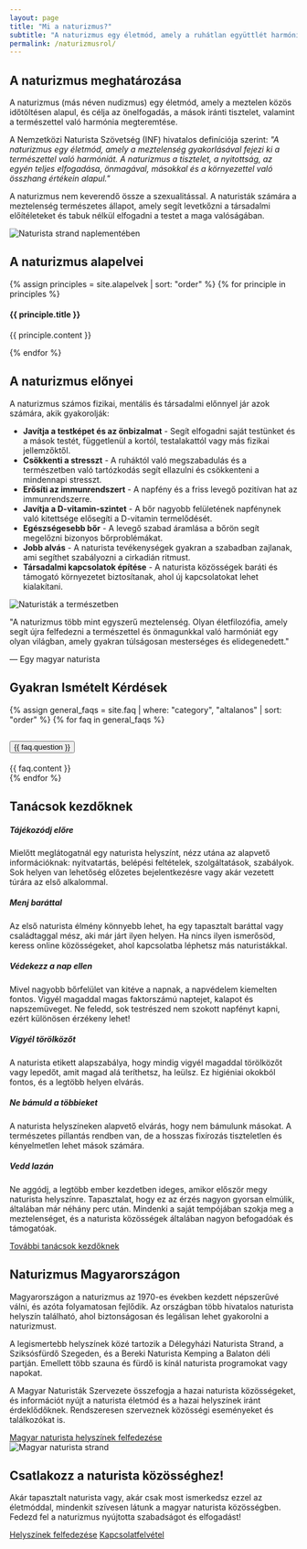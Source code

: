 ```yaml
---
layout: page
title: "Mi a naturizmus?"
subtitle: "A naturizmus egy életmód, amely a ruhátlan együttlét harmóniáját, a test és lélek egészségét, valamint a természettel való összhangot hirdeti"
permalink: /naturizmusrol/
---
```


<!-- Definition Section -->
<section class="content-section">
    <div class="container">
        <div class="row align-items-center">
            <div class="col-lg-6 mb-5 mb-lg-0" data-aos="fade-right">
                <h2 class="section-title">A naturizmus meghatározása</h2>
                <p>A naturizmus (más néven nudizmus) egy életmód, amely a meztelen közös időtöltésen alapul, és célja az önelfogadás, a mások iránti tisztelet, valamint a természettel való harmónia megteremtése.</p>
                <p>A Nemzetközi Naturista Szövetség (INF) hivatalos definíciója szerint: <em>"A naturizmus egy életmód, amely a meztelenség gyakorlásával fejezi ki a természettel való harmóniát. A naturizmus a tisztelet, a nyitottság, az egyén teljes elfogadása, önmagával, másokkal és a környezettel való összhang értékein alapul."</em></p>
                <p>A naturizmus nem keverendő össze a szexualitással. A naturisták számára a meztelenség természetes állapot, amely segít levetkőzni a társadalmi előítéleteket és tabuk nélkül elfogadni a testet a maga valóságában.</p>
            </div>
            <div class="col-lg-6" data-aos="fade-left">
                <div class="content-image">
                    <img src="https://picsum.photos/seed/naturism31/800/600" alt="Naturista strand naplementében" class="img-fluid">
                </div>
            </div>
        </div>
    </div>
</section>

<!-- Principles Section -->
<section class="principles-section bg-light">
    <div class="container">
        <h2 class="section-title text-center mb-5" data-aos="fade-up">A naturizmus alapelvei</h2>
        <div class="row">
            {% assign principles = site.alapelvek | sort: "order" %}
            {% for principle in principles %}
            <div class="col-lg-3 col-md-6 mb-4" data-aos="fade-up" data-aos-delay="{{ forloop.index | times: 100 }}">
                <div class="principle-card">
                    <div class="principle-icon">
                        <i class="fas fa-{{ principle.icon }}"></i>
                    </div>
                    <h4>{{ principle.title }}</h4>
                    <p>{{ principle.content }}</p>
                </div>
            </div>
            {% endfor %}
        </div>
    </div>
</section>

<!-- Benefits Section -->
<section class="content-section">
    <div class="container">
        <div class="row align-items-center">
            <div class="col-lg-6 order-lg-2 mb-5 mb-lg-0" data-aos="fade-left">
                <h2 class="section-title">A naturizmus előnyei</h2>
                <p>A naturizmus számos fizikai, mentális és társadalmi előnnyel jár azok számára, akik gyakorolják:</p>
                <ul class="list-unstyled">
                    <li class="mb-3"><i class="fas fa-check-circle text-primary me-2"></i> <strong>Javítja a testképet és az önbizalmat</strong> - Segít elfogadni saját testünket és a mások testét, függetlenül a kortól, testalakattól vagy más fizikai jellemzőktől.</li>
                    <li class="mb-3"><i class="fas fa-check-circle text-primary me-2"></i> <strong>Csökkenti a stresszt</strong> - A ruháktól való megszabadulás és a természetben való tartózkodás segít ellazulni és csökkenteni a mindennapi stresszt.</li>
                    <li class="mb-3"><i class="fas fa-check-circle text-primary me-2"></i> <strong>Erősíti az immunrendszert</strong> - A napfény és a friss levegő pozitívan hat az immunrendszerre.</li>
                    <li class="mb-3"><i class="fas fa-check-circle text-primary me-2"></i> <strong>Javítja a D-vitamin-szintet</strong> - A bőr nagyobb felületének napfénynek való kitettsége elősegíti a D-vitamin termelődését.</li>
                    <li class="mb-3"><i class="fas fa-check-circle text-primary me-2"></i> <strong>Egészségesebb bőr</strong> - A levegő szabad áramlása a bőrön segít megelőzni bizonyos bőrproblémákat.</li>
                    <li class="mb-3"><i class="fas fa-check-circle text-primary me-2"></i> <strong>Jobb alvás</strong> - A naturista tevékenységek gyakran a szabadban zajlanak, ami segíthet szabályozni a cirkadián ritmust.</li>
                    <li><i class="fas fa-check-circle text-primary me-2"></i> <strong>Társadalmi kapcsolatok építése</strong> - A naturista közösségek baráti és támogató környezetet biztosítanak, ahol új kapcsolatokat lehet kialakítani.</li>
                </ul>
            </div>
            <div class="col-lg-6 order-lg-1" data-aos="fade-right">
                <div class="content-image">
                    <img src="https://picsum.photos/seed/naturism32/800/600" alt="Naturisták a természetben" class="img-fluid">
                </div>
            </div>
        </div>
    </div>
</section>

<!-- Quote Section -->
<section class="quote-section">
    <div class="container">
        <div class="row justify-content-center">
            <div class="col-lg-8 quote-container" data-aos="fade-up">
                <p class="quote text-center">"A naturizmus több mint egyszerű meztelenség. Olyan életfilozófia, amely segít újra felfedezni a természettel és önmagunkkal való harmóniát egy olyan világban, amely gyakran túlságosan mesterséges és elidegenedett."</p>
                <p class="quote-author text-center">— Egy magyar naturista</p>
            </div>
        </div>
    </div>
</section>

<!-- FAQ Section -->
<section class="faq-section" id="gyakori-kerdesek">
    <div class="container">
        <h2 class="section-title text-center mb-5" data-aos="fade-up">Gyakran Ismételt Kérdések</h2>
        <div class="row justify-content-center">
            <div class="col-lg-10">
                <div class="accordion" id="accordionFAQ">
                    {% assign general_faqs = site.faq | where: "category", "altalanos" | sort: "order" %}
                    {% for faq in general_faqs %}
                    <div class="accordion-item" data-aos="fade-up" data-aos-delay="{{ forloop.index | times: 100 }}">
                        <h2 class="accordion-header" id="heading{{ forloop.index }}">
                            <button class="accordion-button{% unless forloop.first %} collapsed{% endunless %}" type="button" data-bs-toggle="collapse" data-bs-target="#collapse{{ forloop.index }}" aria-expanded="{% if forloop.first %}true{% else %}false{% endif %}" aria-controls="collapse{{ forloop.index }}">
                                {{ faq.question }}
                            </button>
                        </h2>
                        <div id="collapse{{ forloop.index }}" class="accordion-collapse collapse{% if forloop.first %} show{% endif %}" aria-labelledby="heading{{ forloop.index }}" data-bs-parent="#accordionFAQ">
                            <div class="accordion-body">
                                {{ faq.content }}
                            </div>
                        </div>
                    </div>
                    {% endfor %}
                </div>
            </div>
        </div>
    </div>
</section>

<!-- For Beginners Section -->
<section class="beginners-section" id="kezdoknek">
    <div class="container">
        <h2 class="section-title text-center mb-5" data-aos="fade-up">Tanácsok kezdőknek</h2>
        <div class="row">
            <div class="col-lg-4 col-md-6 mb-4" data-aos="fade-up" data-aos-delay="100">
                <div class="tip-card">
                    <div class="tip-icon">
                        <i class="fas fa-search"></i>
                    </div>
                    <h5 class="tip-title">Tájékozódj előre</h5>
                    <p>Mielőtt meglátogatnál egy naturista helyszínt, nézz utána az alapvető információknak: nyitvatartás, belépési feltételek, szolgáltatások, szabályok. Sok helyen van lehetőség előzetes bejelentkezésre vagy akár vezetett túrára az első alkalommal.</p>
                </div>
            </div>
            <div class="col-lg-4 col-md-6 mb-4" data-aos="fade-up" data-aos-delay="150">
                <div class="tip-card">
                    <div class="tip-icon">
                        <i class="fas fa-user-friends"></i>
                    </div>
                    <h5 class="tip-title">Menj baráttal</h5>
                    <p>Az első naturista élmény könnyebb lehet, ha egy tapasztalt baráttal vagy családtaggal mész, aki már járt ilyen helyen. Ha nincs ilyen ismerősöd, keress online közösségeket, ahol kapcsolatba léphetsz más naturistákkal.</p>
                </div>
            </div>
            <div class="col-lg-4 col-md-6 mb-4" data-aos="fade-up" data-aos-delay="200">
                <div class="tip-card">
                    <div class="tip-icon">
                        <i class="fas fa-sun"></i>
                    </div>
                    <h5 class="tip-title">Védekezz a nap ellen</h5>
                    <p>Mivel nagyobb bőrfelület van kitéve a napnak, a napvédelem kiemelten fontos. Vigyél magaddal magas faktorszámú naptejet, kalapot és napszemüveget. Ne feledd, sok testrészed nem szokott napfényt kapni, ezért különösen érzékeny lehet!</p>
                </div>
            </div>
            <div class="col-lg-4 col-md-6 mb-4" data-aos="fade-up" data-aos-delay="250">
                <div class="tip-card">
                    <div class="tip-icon">
                        <i class="fas fa-couch"></i>
                    </div>
                    <h5 class="tip-title">Vigyél törölközőt</h5>
                    <p>A naturista etikett alapszabálya, hogy mindig vigyél magaddal törölközőt vagy lepedőt, amit magad alá teríthetsz, ha leülsz. Ez higiéniai okokból fontos, és a legtöbb helyen elvárás.</p>
                </div>
            </div>
            <div class="col-lg-4 col-md-6 mb-4" data-aos="fade-up" data-aos-delay="300">
                <div class="tip-card">
                    <div class="tip-icon">
                        <i class="fas fa-eye-slash"></i>
                    </div>
                    <h5 class="tip-title">Ne bámuld a többieket</h5>
                    <p>A naturista helyszíneken alapvető elvárás, hogy nem bámulunk másokat. A természetes pillantás rendben van, de a hosszas fixírozás tiszteletlen és kényelmetlen lehet mások számára.</p>
                </div>
            </div>
            <div class="col-lg-4 col-md-6 mb-4" data-aos="fade-up" data-aos-delay="350">
                <div class="tip-card">
                    <div class="tip-icon">
                        <i class="fas fa-heartbeat"></i>
                    </div>
                    <h5 class="tip-title">Vedd lazán</h5>
                    <p>Ne aggódj, a legtöbb ember kezdetben ideges, amikor először megy naturista helyszínre. Tapasztalat, hogy ez az érzés nagyon gyorsan elmúlik, általában már néhány perc után. Mindenki a saját tempójában szokja meg a meztelenséget, és a naturista közösségek általában nagyon befogadóak és támogatóak.</p>
                </div>
            </div>
        </div>
        <div class="text-center mt-4" data-aos="fade-up" data-aos-delay="400">
            <a href="{{ '/blog' | relative_url }}" class="btn btn-primary btn-lg">További tanácsok kezdőknek <i class="fas fa-arrow-right ms-2"></i></a>
        </div>
    </div>
</section>

<!-- Naturism in Hungary Section -->
<section class="content-section">
    <div class="container">
        <div class="row align-items-center">
            <div class="col-lg-6 mb-5 mb-lg-0" data-aos="fade-right">
                <h2 class="section-title">Naturizmus Magyarországon</h2>
                <p>Magyarországon a naturizmus az 1970-es években kezdett népszerűvé válni, és azóta folyamatosan fejlődik. Az országban több hivatalos naturista helyszín található, ahol biztonságosan és legálisan lehet gyakorolni a naturizmust.</p>
                <p>A legismertebb helyszínek közé tartozik a Délegyházi Naturista Strand, a Sziksósfürdő Szegeden, és a Bereki Naturista Kemping a Balaton déli partján. Emellett több szauna és fürdő is kínál naturista programokat vagy napokat.</p>
                <p>A Magyar Naturisták Szervezete összefogja a hazai naturista közösségeket, és információt nyújt a naturista életmód és a hazai helyszínek iránt érdeklődőknek. Rendszeresen szerveznek közösségi eseményeket és találkozókat is.</p>
                <a href="{{ '/helyszinek' | relative_url }}" class="btn btn-primary mt-3">Magyar naturista helyszínek felfedezése <i class="fas fa-arrow-right ms-2"></i></a>
            </div>
            <div class="col-lg-6" data-aos="fade-left">
                <div class="content-image">
                    <img src="https://picsum.photos/seed/naturism33/800/600" alt="Magyar naturista strand" class="img-fluid">
                </div>
            </div>
        </div>
    </div>
</section>

<!-- Join the Movement -->
<section class="cta-section py-5 bg-light">
    <div class="container">
        <div class="row justify-content-center">
            <div class="col-lg-10">
                <div class="cta-card text-center p-5" data-aos="zoom-in">
                    <h2 class="mb-4">Csatlakozz a naturista közösséghez!</h2>
                    <p class="lead mb-4">Akár tapasztalt naturista vagy, akár csak most ismerkedsz ezzel az életmóddal, mindenkit szívesen látunk a magyar naturista közösségben. Fedezd fel a naturizmus nyújtotta szabadságot és elfogadást!</p>
                    <div>
                        <a href="{{ '/helyszinek' | relative_url }}" class="btn btn-primary btn-lg me-3">Helyszínek felfedezése</a>
                        <a href="{{ '/kapcsolat' | relative_url }}" class="btn btn-outline-primary btn-lg">Kapcsolatfelvétel</a>
                    </div>
                </div>
            </div>
        </div>
    </div>
</section>